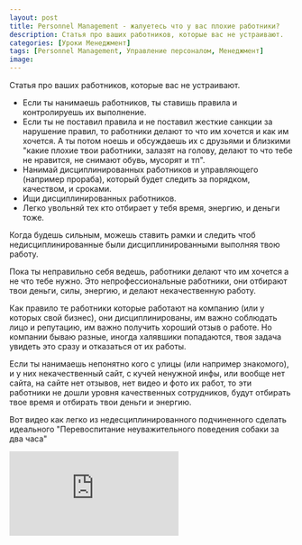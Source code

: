 ```yaml
---
layout: post
title: Personnel Management - жалуетесь что у вас плохие работники?
description: Статья про ваших работников, которые вас не устраивают.
categories: [Уроки Менеджмент]
tags: [Personnel Management, Управление персоналом, Менеджмент]
image:
---
```

Статья про ваших работников, которые вас не устраивают.
<ul>
<li>
Если ты нанимаешь работников, ты ставишь правила и контролируешь их выполнение.
</li><li>
Если ты не поставил правила и не поставил жесткие санкции за нарушение правил, то работники делают то что им хочется и как им хочется. А ты потом ноешь и обсуждаешь их с друзьями и близкими "какие плохие твои работники, залазят на голову, делают то что тебе не нравится, не снимают обувь, мусорят и тп".
</li><li>
Нанимай дисциплинированных работников и управляющего (например прораба), который будет следить за порядком, качеством, и сроками.
</li><li>
Ищи дисциплинированных работников. 
</li><li>
Легко увольняй тех кто отбирает у тебя время, энергию, и деньги тоже.
</li>
</ul>

Когда будешь сильным, можешь ставить рамки и следить чтоб недисциплинированные  были дисциплинированными выполняя твою работу. 

Пока ты неправильно себя ведешь, работники делают что им хочется а не что тебе нужно. Это непрофессиональные работники, они отбирают твои деньги, силы, энергию, и делают некачественную работу.

Как правило те работники которые работают на компанию (или у которых свой бизнес), они дисциплинированы, им важно соблюдать лицо и репутацию, им важно получить хороший отзыв о работе. Но компании бываю разные, иногда халявшики попадаются, твоя задача увидеть это сразу и отказаться от их работы.

Если ты нанимаешь непонятно кого с улицы (или например знакомого), и у них некачественный сайт, с кучей ненужной инфы, или вообще нет сайта, на сайте нет отзывов, нет видео и фото их работ, то эти работники не дошли уровня качественных сотрудников, будут отбирать твое время и отбирать твои деньги и энергию. 

Вот видео как легко из недесциплинированного подчиненного сделать идеального "Перевоспитание неуважительного поведения собаки за два часа"

<div class="yt-video-container-1">
    <iframe src="https://www.youtube.com/embed/qpT_ywHvcNQ?rel=0" frameborder="0" allowfullscreen></iframe>
</div>
